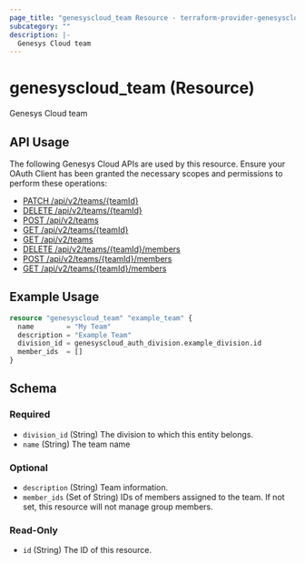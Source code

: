 ```yaml
---
page_title: "genesyscloud_team Resource - terraform-provider-genesyscloud"
subcategory: ""
description: |-
  Genesys Cloud team
---
```

# genesyscloud_team (Resource)

Genesys Cloud team

## API Usage
The following Genesys Cloud APIs are used by this resource. Ensure your OAuth Client has been granted the necessary scopes and permissions to perform these operations:

* [PATCH /api/v2/teams/{teamId}](https://developer.genesys.cloud/devapps/api-explorer#patch-api-v2-teams--teamId-)
* [DELETE /api/v2/teams/{teamId}](https://developer.genesys.cloud/devapps/api-explorer#delete-api-v2-teams--teamId-)
* [POST /api/v2/teams](https://developer.genesys.cloud/devapps/api-explorer#post-api-v2-teams)
* [GET /api/v2/teams/{teamId}](https://developer.genesys.cloud/devapps/api-explorer#get-api-v2-teams--teamId-)
* [GET /api/v2/teams](https://developer.genesys.cloud/devapps/api-explorer#get-api-v2-teams)
* [DELETE /api/v2/teams/{teamId}/members](https://developer.genesys.cloud/devapps/api-explorer#delete-api-v2-teams--teamId--members)
* [POST /api/v2/teams/{teamId}/members](https://developer.genesys.cloud/devapps/api-explorer#post-api-v2-teams--teamId--members)
* [GET /api/v2/teams/{teamId}/members](https://developer.genesys.cloud/devapps/api-explorer#get-api-v2-teams--teamId--members)

## Example Usage

```terraform
resource "genesyscloud_team" "example_team" {
  name        = "My Team"
  description = "Example Team"
  division_id = genesyscloud_auth_division.example_division.id
  member_ids  = []
}
```

<!-- schema generated by tfplugindocs -->
## Schema

### Required

- `division_id` (String) The division to which this entity belongs.
- `name` (String) The team name

### Optional

- `description` (String) Team information.
- `member_ids` (Set of String) IDs of members assigned to the team. If not set, this resource will not manage group members.

### Read-Only

- `id` (String) The ID of this resource.

